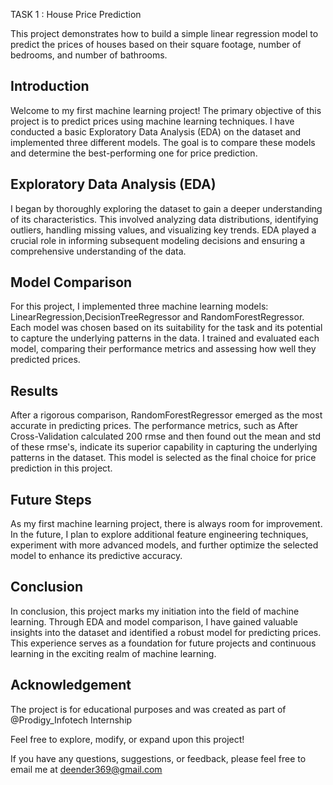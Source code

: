TASK 1 : House Price Prediction

This project demonstrates how to build a simple linear regression model to predict the prices of houses based on their square footage, number of bedrooms, and number of bathrooms.

## Introduction

Welcome to my first machine learning project! The primary objective of this project is to predict prices using machine learning techniques. I have conducted a basic Exploratory Data Analysis (EDA) on the dataset and implemented three different models. The goal is to compare these models and determine the best-performing one for price prediction.

## Exploratory Data Analysis (EDA)

I began by thoroughly exploring the dataset to gain a deeper understanding of its characteristics. This involved analyzing data distributions, identifying outliers, handling missing values, and visualizing key trends. EDA played a crucial role in informing subsequent modeling decisions and ensuring a comprehensive understanding of the data.

## Model Comparison

For this project, I implemented three machine learning models: LinearRegression,DecisionTreeRegressor and RandomForestRegressor. Each model was chosen based on its suitability for the task and its potential to capture the underlying patterns in the data. I trained and evaluated each model, comparing their performance metrics and assessing how well they predicted prices.

## Results

After a rigorous comparison, RandomForestRegressor emerged as the most accurate in predicting prices. The performance metrics, such as After Cross-Validation calculated 200 rmse and then found out the mean and std of these rmse's, indicate its superior capability in capturing the underlying patterns in the dataset. This model is selected as the final choice for price prediction in this project.

## Future Steps

As my first machine learning project, there is always room for improvement. In the future, I plan to explore additional feature engineering techniques, experiment with more advanced models, and further optimize the selected model to enhance its predictive accuracy.

## Conclusion

In conclusion, this project marks my initiation into the field of machine learning. Through EDA and model comparison, I have gained valuable insights into the dataset and identified a robust model for predicting prices. This experience serves as a foundation for future projects and continuous learning in the exciting realm of machine learning.

## Acknowledgement

The project is for educational purposes and was created as part of @Prodigy_Infotech Internship

Feel free to explore, modify, or expand upon this project!

If you have any questions, suggestions, or feedback, please feel free to email me at deender369@gmail.com
